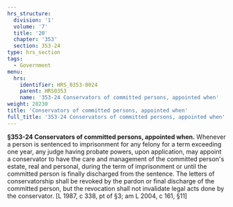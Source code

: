 ```yaml
---
hrs_structure:
  division: '1'
  volume: '7'
  title: '20'
  chapter: '353'
  section: 353-24
type: hrs_section
tags:
  - Government
menu:
  hrs:
    identifier: HRS_0353-0024
    parent: HRS0353
    name: '353-24 Conservators of committed persons, appointed when'
weight: 28230
title: 'Conservators of committed persons, appointed when'
full_title: '353-24 Conservators of committed persons, appointed when'
---
```

**§353-24 Conservators of committed persons, appointed when.** Whenever a person is sentenced to imprisonment for any felony for a term exceeding one year, any judge having probate powers, upon application, may appoint a conservator to have the care and management of the committed person's estate, real and personal, during the term of imprisonment or until the committed person is finally discharged from the sentence. The letters of conservatorship shall be revoked by the pardon or final discharge of the committed person, but the revocation shall not invalidate legal acts done by the conservator. [L 1987, c 338, pt of §3; am L 2004, c 161, §11]